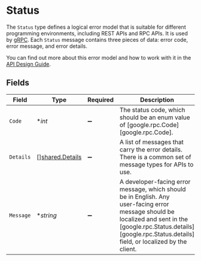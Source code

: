 # Status

The `Status` type defines a logical error model that is suitable for
 different programming environments, including REST APIs and RPC APIs. It is
 used by [gRPC](https://github.com/grpc). Each `Status` message contains
 three pieces of data: error code, error message, and error details.

 You can find out more about this error model and how to work with it in the
 [API Design Guide](https://cloud.google.com/apis/design/errors).


## Fields

| Field                                                                                                                                                                                                                       | Type                                                                                                                                                                                                                        | Required                                                                                                                                                                                                                    | Description                                                                                                                                                                                                                 |
| --------------------------------------------------------------------------------------------------------------------------------------------------------------------------------------------------------------------------- | --------------------------------------------------------------------------------------------------------------------------------------------------------------------------------------------------------------------------- | --------------------------------------------------------------------------------------------------------------------------------------------------------------------------------------------------------------------------- | --------------------------------------------------------------------------------------------------------------------------------------------------------------------------------------------------------------------------- |
| `Code`                                                                                                                                                                                                                      | **int*                                                                                                                                                                                                                      | :heavy_minus_sign:                                                                                                                                                                                                          | The status code, which should be an enum value of [google.rpc.Code][google.rpc.Code].                                                                                                                                       |
| `Details`                                                                                                                                                                                                                   | [][shared.Details](../../../pkg/models/shared/details.md)                                                                                                                                                                   | :heavy_minus_sign:                                                                                                                                                                                                          | A list of messages that carry the error details.  There is a common set of<br/> message types for APIs to use.                                                                                                              |
| `Message`                                                                                                                                                                                                                   | **string*                                                                                                                                                                                                                   | :heavy_minus_sign:                                                                                                                                                                                                          | A developer-facing error message, which should be in English. Any<br/> user-facing error message should be localized and sent in the<br/> [google.rpc.Status.details][google.rpc.Status.details] field, or localized by the client. |